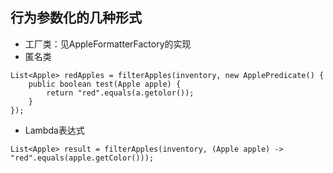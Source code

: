 ## 行为参数化的几种形式

- 工厂类：见AppleFormatterFactory的实现
- 匿名类

```
List<Apple> redApples = filterApples(inventory, new ApplePredicate() {
    public boolean test(Apple apple) {
        return "red".equals(a.getolor());
    }
});
```
- Lambda表达式
```
List<Apple> result = filterApples(inventory, (Apple apple) -> "red".equals(apple.getColor()));
```